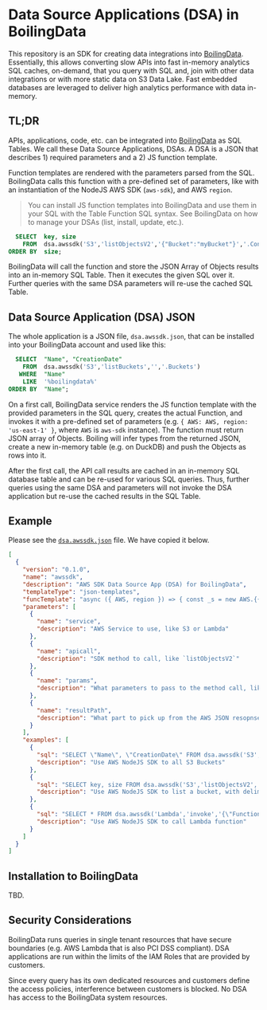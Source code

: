# Data Source Applications (DSA) in BoilingData

This repository is an SDK for creating data integrations into [BoilingData](https://www.boilingdata.com/). Essentially, this allows converting slow APIs into fast in-memory analytics SQL caches, on-demand, that you query with SQL and, join with other data integrations or with more static data on S3 Data Lake. Fast embedded databases are leveraged to deliver high analytics performance with data in-memory.

## TL;DR

APIs, applications, code, etc. can be integrated into [BoilingData](https://www.boilingdata.com/) as SQL Tables. We call these Data Source Applications, DSAs. A DSA is a JSON that describes 1) required parameters and a 2) JS function template.

Function templates are rendered with the parameters parsed from the SQL. BoilingData calls this function with a pre-defined set of parameters, like with an instantiation of the NodeJS AWS SDK (`aws-sdk`), and AWS `region`.

> You can install JS function templates into BoilingData and use them in your SQL with the Table Function SQL syntax. See BoilingData on how to manage your DSAs (list, install, update, etc.).

```sql
  SELECT  key, size
    FROM  dsa.awssdk('S3','listObjectsV2','{"Bucket":"myBucket"}','.Contents')
ORDER BY  size;
```

BoilingData will call the function and store the JSON Array of Objects results into an in-memory SQL Table. Then it executes the given SQL over it. Further queries with the same DSA parameters will re-use the cached SQL Table.

## Data Source Application (DSA) JSON

The whole application is a JSON file, `dsa.awssdk.json`, that can be installed into your BoilingData account and used like this:

```sql
  SELECT  "Name", "CreationDate"
    FROM  dsa.awssdk('S3','listBuckets','','.Buckets')
   WHERE  "Name"
    LIKE  '%boilingdata%'
ORDER BY  "Name";
```

On a first call, BoilingData service renders the JS function template with the provided parameters in the SQL query, creates the actual Function, and invokes it with a pre-defined set of parameters (e.g. `{ AWS: AWS, region: 'us-east-1' }`, where `AWS` is `aws-sdk` instance). The function must return JSON array of Objects. Boiling will infer types from the returned JSON, create a new in-memory table (e.g. on DuckDB) and push the Objects as rows into it.

After the first call, the API call results are cached in an in-memory SQL database table and can be re-used for various SQL queries. Thus, further queries using the same DSA and parameters will not invoke the DSA application but re-use the cached results in the SQL Table.

## Example

Please see the [`dsa.awssdk.json`](dsa.awssdk.json) file. We have copied it below.

```json
[
  {
    "version": "0.1.0",
    "name": "awssdk",
    "description": "AWS SDK Data Source App (DSA) for BoilingData",
    "templateType": "json-templates",
    "funcTemplate": "async ({ AWS, region }) => { const _s = new AWS.{{service}}({ region }); return (await _s.{{apicall}}({{params}}).promise().catch(err => console.error(err))){{resultPath}}; }",
    "parameters": [
      {
        "name": "service",
        "description": "AWS Service to use, like S3 or Lambda"
      },
      {
        "name": "apicall",
        "description": "SDK method to call, like `listObjectsV2`"
      },
      {
        "name": "params",
        "description": "What parameters to pass to the method call, like '{\"Bucket\":\"boilingdata-demo\",\"Delimiter\":\"/\"}'"
      },
      {
        "name": "resultPath",
        "description": "What part to pick up from the AWS JSON resopnse (e.g. `.Contents`). The response must be an array of objects."
      }
    ],
    "examples": [
      {
        "sql": "SELECT \"Name\", \"CreationDate\" FROM dsa.awssdk('S3','listBuckets','','.Buckets');",
        "description": "Use AWS NodeJS SDK to all S3 Buckets"
      },
      {
        "sql": "SELECT key, size FROM dsa.awssdk('S3','listObjectsV2','{\"Bucket\":\"boilingdata-demo\",\"Delimiter\":\"/\"}','.Contents') WHERE key LIKE '%.parquet' ORDER BY key;",
        "description": "Use AWS NodeJS SDK to list a bucket, with delimiter (folders)"
      },
      {
        "sql": "SELECT * FROM dsa.awssdk('Lambda','invoke','{\"FunctionName\":\"myLatestScoresLambda\",\"Payload\":JSON.stringify({\"region\":\"us\"})}','') ORDER BY score;",
        "description": "Use AWS NodeJS SDK to call Lambda function"
      }
    ]
  }
]
```

## Installation to BoilingData

TBD.

## Security Considerations

BoilingData runs queries in single tenant resources that have secure boundaries (e.g. AWS Lambda that is also PCI DSS compliant). DSA applications are run within the limits of the IAM Roles that are provided by customers.

Since every query has its own dedicated resources and customers define the access policies, interference between customers is blocked. No DSA has access to the BoilingData system resources.
